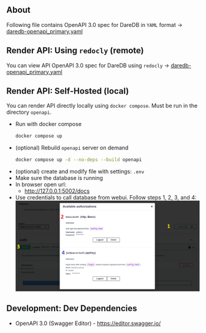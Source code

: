 ## About

Following file contains OpenAPI 3.0 spec for DareDB in `YAML` format -> [daredb-openapi_primary.yaml](daredb-openapi_primary.yaml)


## Render API: Using `redocly` (remote)

You can view API  OpenAPI 3.0 spec for DareDB using `redocly` -> [daredb-openapi_primary.yaml](https://redocly.github.io/redoc/?url=https://raw.githubusercontent.com/dmarro89/dare-db/refs/heads/main/openapi/daredb-openapi_primary.yaml)


## Render API: Self-Hosted (local)

You can render API directly locally using `docker compose`. Must be run in the directory `openapi`.

* Run with docker compose
	```bash
	docker compose up
	```
* (optional) Rebuild `openapi` server on demand
	```bash
	docker compose up -d --no-deps --build openapi
	```
* (optional) create and modify file with settings: `.env` 
* Make sure the database is running
* In browser open url:
	- http://127.0.0.1:5002/docs
* Use credentials to call database from webui. Follow steps 1, 2, 3, and 4:
![alt text](images/openapi-auth.png)

## Development: Dev Dependencies

* OpenAPI 3.0 (Swagger Editor) - https://editor.swagger.io/